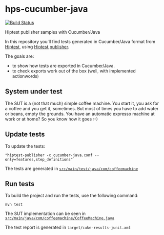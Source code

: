 # hps-cucumber-java

[![Build Status](https://travis-ci.org/Mbenyoussef/hps-cucumber-java.svg?branch=master)](https://travis-ci.org/Mbenyoussef/hps-cucumber-java)

Hiptest publisher samples with Cucumber/Java

In this repository you'll find tests generated in Cucumber/Java format from [Hiptest](https://hiptest.com), using [Hiptest publisher](https://github.com/hiptest/hiptest-publisher).

The goals are:

 * to show how tests are exported in Cucumber/Java.
 * to check exports work out of the box (well, with implemented actionwords)

System under test
------------------

The SUT is a (not that much) simple coffee machine. You start it, you ask for a coffee and you get it, sometimes. But most of times you have to add water or beans, empty the grounds. You have an automatic expresso machine at work or at home? So you know how it goes :-)

Update tests
-------------


To update the tests:

    "hiptest-publisher -c cucumber-java.conf --only=features,step_definitions"

The tests are generated in [``src/main/test/java/com/coffeemachine``](https://github.com/hiptest/hps-cucumber-java/tree/master/src/test/java/com/coffeemachine)

Run tests
---------


To build the project and run the tests, use the following command:

    mvn test

The SUT implementation can be seen in [``src/main/java/com/coffeemachine/CoffeeMachine.java``](https://github.com/hiptest/hps-cucumber-java/blob/master/src/main/java/com/coffeemachine/CoffeeMachine.java)

The test report is generated in ```target/cuke-results-junit.xml```
